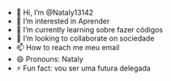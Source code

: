   - 👋 Hi, I’m @Nataly13142
  - 👀 I’m interested in Aprender
  - 🌱 I’m currently learning sobre fazer códigos
  - 💞️ I’m looking to collaborate on sociedade
  - 📫 How to reach me meu email
  - 😄 Pronouns: Nataly 
  - ⚡ Fun fact: vou ser uma futura delegada 
  
  <!---
  Nataly13142/Nataly13142 is a ✨ special ✨ repository because its `README.md` (this file) appears on your GitHub profile.
  You can click the Preview link to take a look at your changes.
  --->
